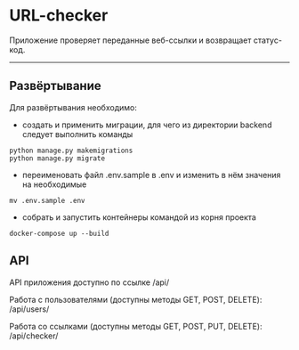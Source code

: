 # URL-checker
Приложение проверяет переданные веб-ссылки и возвращает статус-код.
____
## Развёртывание
Для развёртывания необходимо:
- создать и применить миграции, для чего из директории backend следует выполнить команды
```
python manage.py makemigrations
python manage.py migrate
```
- переименовать файл .env.sample в .env и изменить в нём значения на необходимые
```
mv .env.sample .env
```
- собрать и запустить контейнеры командой из корня проекта
```
docker-compose up --build
```
## API
API приложения доступно по ссылке /api/

Работа с пользователями (доступны методы GET, POST, DELETE): /api/users/

Работа со ссылками (доступны методы GET, POST, PUT, DELETE): /api/checker/